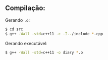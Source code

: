 ## Compilação:

Gerando `.o`:
```bash
$ cd src
$ g++ -Wall -std=c++11 -c -I../include *.cpp
```

Gerando executável:
```bash
$ g++ -Wall -std=c++11 -o diary *.o
```

